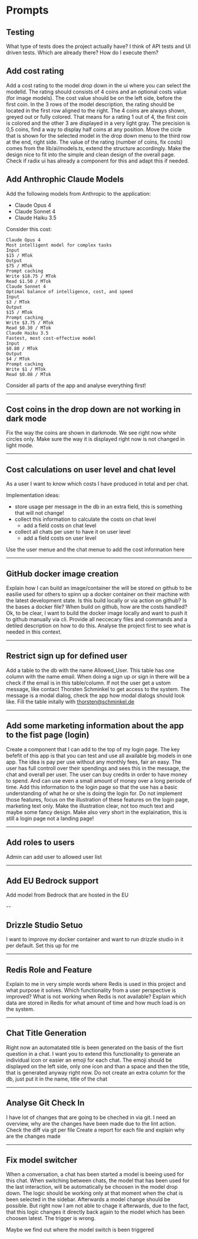 # Prompts

## Testing

What type of tests does the project actually have?
I think of API tests and UI driven tests. Which are already there?
How do I execute them?


##  Add cost rating

Add a cost rating to the model drop down in the ui where you can select the modelId.
The rating should consists of 4 coins and an optional costs value (for image models).
The cost value should be on the left side, before the first coin.
In the 3 rows of the model description, the rating should be located in the first row aligned to the right.
The 4 coins are always shown, greyed out or fully colored. That means for a rating 1 out of 4,
the first coin is colored and the other 3 are displayed in a very light gray.
The precision is 0,5 coins, find a way to display half coins at any position.
Move the cicle that is shown for the selected model in the drop down menu to the third row at the end, right side.
The value of the rating (number of coins, fix costs) comes from the lib/ai/models.ts, extend the structure accordingly.
Make the design nice to fit into the simple and clean design of the overall page.
Check if radix ui has already a component for this and adapt this if needed.

## Add Anthrophic Claude Models

Add the following models from Anthropic to the application:
- Claude Opus 4
- Claude Sonnet 4
- Claude Haiku 3.5

Consider this cost:
```
Claude Opus 4
Most intelligent model for complex tasks
Input
$15 / MTok
Output
$75 / MTok
Prompt caching
Write $18.75 / MTok
Read $1.50 / MTok
Claude Sonnet 4
Optimal balance of intelligence, cost, and speed
Input
$3 / MTok
Output
$15 / MTok
Prompt caching
Write $3.75 / MTok
Read $0.30 / MTok
Claude Haiku 3.5
Fastest, most cost-effective model
Input
$0.80 / MTok
Output
$4 / MTok
Prompt caching
Write $1 / MTok
Read $0.08 / MTok
```

Consider all parts of the app and analyse everything first!

---

## Cost coins in the drop down are not working in dark mode

Fix the way the coins are shown in darkmode.
We see right now white circles only.
Make sure the way it is displayed right now is not changed in light mode.

---

## Cost calculations on user level and chat level

As a user I want to know which costs I have produced in total and per chat.

Implementation ideas:
- store usage per message in the db in an extra field, this is something that will not change!
- collect this information to calculate the costs on chat level
  - add a field costs on chat level
- collect all chats per user to have it on user level
  - add a field costs on user level

Use the user menue and the chat menue to add the cost information here

---

## GitHub docker image creation

Explain how I can build an image/container the will be stored on github to be easilie used for others to spinn up a docker container on their machine with the latest development state.
Is this build locally or via action on github?
Is the bases a docker file?
When build on github, how are the costs handled?
Ok, to be clear, I want to build the docker image locally and want to push it to github manually via cli.
Provide all neccecary files and commands and a detiled description on how to do this.
Analyse the project first to see what is needed in this context.

---

## Restrict sign up for defined user

Add a table to the db with the name Allowed_User.
This table has one column with the name email.
When doing a sign up or sign in there will be a check if the email is in this table/column.
If not the user get a ustom message, like contact Thorsten Schminkel to get access to the system.
The message is a modal dialog, check the app how modal dialogs should look like.
Fill the table initally with thorsten@schminkel.de

---

## Add some marketing information about the app to the fist page (login)

Create a component that I can add to the top of my login page.
The key befefit of this app is that you can test and use all available big models in one app.
The idea is pay per use without any monthly fees, fair an easy.
The user has full controll over their spendings and sees this in the message, the chat and overall per user.
The user can buy credits in order to have money to spend. And can use even a small amount of money over a long periode of time.
Add this information to the login page so that the use has a basic understanding of what he or she is doing the login for.
Do not implement those features, focus on the illustration of these features on the login page, marketing text only.
Make the illustration clear, not too much text and maybe some fancy design.
Make also very short in the explaination, this is still a login page not a landing page!

---

## Add roles to users

Admin can add user to allowed user list

---

## Add EU Bedrock support

Add model from Bedrock that are hosted in the EU

--

## Drizzle Studio Setuo

I want to improve my docker container and want to run drizzle studio in it per default. Set this up for me

---

## Redis Role and Feature

Explain to me in very simple words where Redis is used in this project and what purpose it solves.
Which functionality from a user perspective is improved?
What is not working when Redis is not available?
Explain which data are stored in Redis for what amount of time and how much load is on the system.

---

## Chat Title Generation

Right now an automatated title is been generated on the basis of the fisrt question in a chat.
I want you to extend this functionality to generate an individual icon or easier an emoji for each chat.
The emoji should be displayed on the left side, only one icon and than a space and then the title,
that is generated anyway right now.
Do not create an extra column for the db, just put it in the name, title of the chat

---

## Analyse Git Check In

I have lot of changes that are going to be cheched in via git.
I need an overview, why are the changes have been made due to the lint action.
Check the diff via git per file
Create a report for each file and explain why are the changes made

---

## Fix model switcher

When a conversation, a chat has been started a model is beeing used for this chat. When switching between chats, the model that has been used for the last interaction, will be automatically be choosen in the model drop down.
The logic should be working only at that moment when the chat is been selected in the sidebar. Afterwards a model change should be possible.
But right now I am not able to chage it afterwards, due to the fact, that this logic changes it directly back again to the model which has been choosen latest. The trigger is wrong.

Maybe we find out where the model switch is been triggered